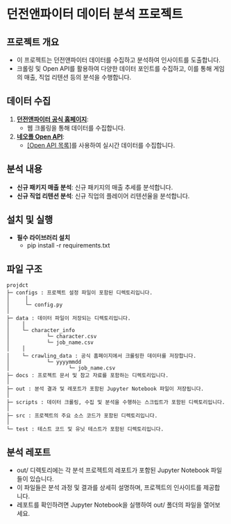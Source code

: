 던전앤파이터 데이터 분석 프로젝트
===

## 프로젝트 개요
- 이 프로젝트는 던전앤파이터 데이터를 수집하고 분석하여 인사이트를 도출합니다.
- 크롤링 및 Open API를 활용하여 다양한 데이터 포인트를 수집하고, 이를 통해 게임의 매출, 직업 리텐션 등의 분석을 수행합니다.

## 데이터 수집
1. **[던전앤파이터 공식 홈페이지](https://df.nexon.com/)**:
   - 웹 크롤링을 통해 데이터를 수집합니다.
2. **[네오플 Open API](https://developers.neople.co.kr/)**:
   - [[Open API 목록]](https://developers.neople.co.kr/contents/apiDocs/df)를 사용하여 실시간 데이터를 수집합니다.

## 분석 내용
- **신규 패키지 매출 분석**: 신규 패키지의 매출 추세를 분석합니다.
- **신규 직업 리텐션 분석**: 신규 직업의 플레이어 리텐션율을 분석합니다.

## 설치 및 실행
*  **필수 라이브러리 설치**
   - pip install -r requirements.txt

## 파일 구조
```
projdct
├─ configs : 프로젝트 설정 파일이 포함된 디렉토리입니다.
│     │ 
│     └─ config.py
│ 
├─ data : 데이터 파일이 저장되는 디렉토리입니다.
│    │
│    └─ character_info 
│            └─ character.csv
│            └─ job_name.csv
│    │
│    └─ crawling_data : 공식 홈페이지에서 크롤링한 데이터를 저장합니다.
│            └─ yyyymmdd
│                   └─ job_name.csv
├─ docs : 프로젝트 문서 및 참고 자료를 포함하는 디렉토리입니다.
│
├─ out : 분석 결과 및 레포트가 포함된 Jupyter Notebook 파일이 저장됩니다.
│
├─ scripts : 데이터 크롤링, 수집 및 분석을 수행하는 스크립트가 포함된 디렉토리입니다.
│
├─ src : 프로젝트의 주요 소스 코드가 포함된 디렉토리입니다.
│
└─ test : 테스트 코드 및 유닛 테스트가 포함된 디렉토리입니다.
```

## 분석 레포트
- out/ 디렉토리에는 각 분석 프로젝트의 레포트가 포함된 Jupyter Notebook 파일들이 있습니다.
- 이 파일들은 분석 과정 및 결과를 상세히 설명하며, 프로젝트의 인사이트를 제공합니다.
- 레포트를 확인하려면 Jupyter Notebook을 실행하여 out/ 폴더의 파일을 열어보세요.